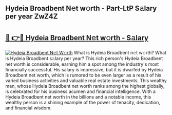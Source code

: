 ## Hydeia Broadbent N𝚎t w𝚘rth - Part-LtP S𝚊lary per year ZwZ4Z

# <h2><a href="http://gc1hvue.nevu.top/?p=Hydeia+Broadbent">🔗 👉🔴 Hydeia Broadbent N𝚎t w𝚘rth - S𝚊lary</a></h2>

[![Hydeia Broadbent N𝚎t W𝚘rth](https://i.imgur.com/Oavwk0R.jpeg)](http://gc1hvue.nevu.top/?p=Hydeia+Broadbent)
What is Hydeia Broadbent n𝚎t w𝚘rth? What is Hydeia Broadbent s𝚊lary per year?
This rich person's Hydeia Broadbent net worth is considerable, earning him a spot among the industry's most financially successful. His salary is impressive, but it is dwarfed by Hydeia Broadbent net worth, which is rumored to be even larger as a result of his varied business activities and valuable real estate investments. This wealthy man, whose Hydeia Broadbent net worth ranks among the highest globally, is celebrated for his business acumen and financial intelligence. With a Hydeia Broadbent net worth in the billions and a notable income, this wealthy person is a shining example of the power of tenacity, dedication, and financial wisdom.

